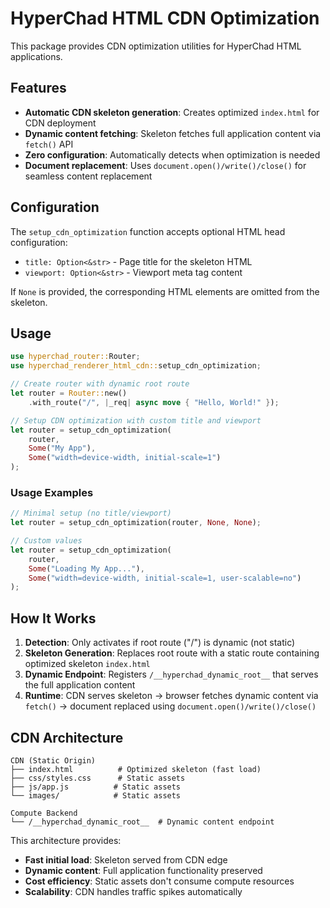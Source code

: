 # HyperChad HTML CDN Optimization

This package provides CDN optimization utilities for HyperChad HTML applications.

## Features

- **Automatic CDN skeleton generation**: Creates optimized `index.html` for CDN deployment
- **Dynamic content fetching**: Skeleton fetches full application content via `fetch()` API
- **Zero configuration**: Automatically detects when optimization is needed
- **Document replacement**: Uses `document.open()/write()/close()` for seamless content replacement

## Configuration

The `setup_cdn_optimization` function accepts optional HTML head configuration:

- `title: Option<&str>` - Page title for the skeleton HTML
- `viewport: Option<&str>` - Viewport meta tag content

If `None` is provided, the corresponding HTML elements are omitted from the skeleton.

## Usage

```rust
use hyperchad_router::Router;
use hyperchad_renderer_html_cdn::setup_cdn_optimization;

// Create router with dynamic root route
let router = Router::new()
    .with_route("/", |_req| async move { "Hello, World!" });

// Setup CDN optimization with custom title and viewport
let router = setup_cdn_optimization(
    router,
    Some("My App"),
    Some("width=device-width, initial-scale=1")
);
```

### Usage Examples

```rust
// Minimal setup (no title/viewport)
let router = setup_cdn_optimization(router, None, None);

// Custom values
let router = setup_cdn_optimization(
    router,
    Some("Loading My App..."),
    Some("width=device-width, initial-scale=1, user-scalable=no")
);
```

## How It Works

1. **Detection**: Only activates if root route ("/") is dynamic (not static)
2. **Skeleton Generation**: Replaces root route with a static route containing optimized skeleton `index.html`
3. **Dynamic Endpoint**: Registers `/__hyperchad_dynamic_root__` that serves the full application content
4. **Runtime**: CDN serves skeleton → browser fetches dynamic content via `fetch()` → document replaced using `document.open()/write()/close()`

## CDN Architecture

```
CDN (Static Origin)
├── index.html          # Optimized skeleton (fast load)
├── css/styles.css      # Static assets
├── js/app.js          # Static assets
└── images/            # Static assets

Compute Backend
└── /__hyperchad_dynamic_root__  # Dynamic content endpoint
```

This architecture provides:

- **Fast initial load**: Skeleton served from CDN edge
- **Dynamic content**: Full application functionality preserved
- **Cost efficiency**: Static assets don't consume compute resources
- **Scalability**: CDN handles traffic spikes automatically
